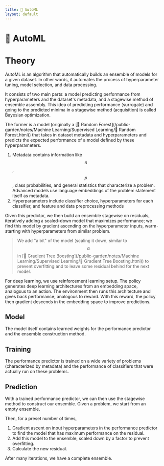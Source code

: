 ```yaml
---
title: 👀 AutoML
layout: default
---
```


# 👀 AutoML

# Theory
AutoML is an algorithm that automatically builds an ensemble of models for a given dataset. In other words, it automates the process of hyperparameter tuning, model selection, and data processing.

It consists of two main parts: a model predicting performance from hyperparameters and the dataset's metadata, and a stagewise method of ensemble assembly. This idea of predicting performance (surrogate) and going to the predicted minima in a stagewise method (acquisition) is called Bayesian optimization.

The former is a model (originally a [🌲 Random Forest](/public-garden/notes/Machine Learning/Supervised Learning/🌲 Random Forest.html)) that takes in dataset metadata and hyperparameters and predicts the expected performance of a model defined by these hyperparameters.
1. Metadata contains information like $$n$$, $$p$$, class probabilities, and general statistics that characterize a problem. Advanced models use language embeddings of the problem statement itself as metadata.
2. Hyperparameters include classifier choice, hyperparameters for each classifier, and feature and data preprocessing methods

Given this predictor, we then build an ensemble stagewise on residuals, iteratively adding a scaled-down model that maximizes performance; we find this model by gradient ascending on the hyperparameter inputs, warm-starting with hyperparameters from similar problem.

> We add "a bit" of the model (scaling it down, similar to $$\alpha$$ in [🎍 Gradient Tree Boosting](/public-garden/notes/Machine Learning/Supervised Learning/🎍 Gradient Tree Boosting.html)) to prevent overfitting and to leave some residual behind for the next model.

For deep learning, we use reinforcement learning setup. The policy generates deep learning architectures from an embedding space, analogous to an action. The environment then runs this architecture and gives back performance, analogous to reward. With this reward, the policy then gradient descends in the embedding space to improve predictions.

## Model
The model itself contains learned weights for the performance predictor and the ensemble construction method.

## Training
The performance predictor is trained on a wide variety of problems (characterized by metadata) and the performance of classifiers that were actually run on these problems. 

## Prediction
With a trained performance predictor, we can then use the stagewise method to construct our ensemble. Given a problem, we start from an empty ensemble.

Then, for a preset number of times,
1. Gradient ascent on input hyperparameters in the performance predictor to find the model that has maximum performance on the residual.
2. Add this model to the ensemble, scaled down by a factor to prevent overfitting.
3. Calculate the new residual.

After many iterations, we have a complete ensemble.